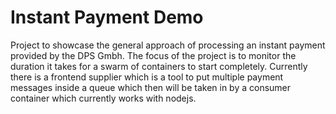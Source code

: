 # Instant Payment Demo

Project to showcase the general approach of processing an instant payment provided by the DPS Gmbh. The focus of the project is to monitor the duration it takes for a swarm of containers to start completely. Currently there is a frontend supplier which is a tool to put multiple payment messages inside a queue which then will be taken in by a consumer container which currently works with nodejs.

